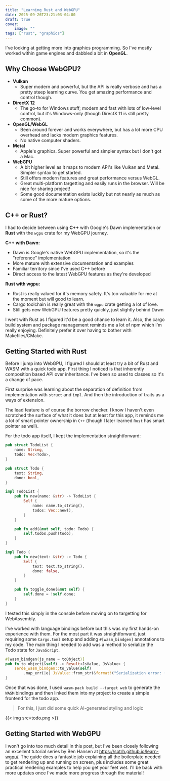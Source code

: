 ```yaml
---
title: "Learning Rust and WebGPU"
date: 2025-09-26T23:21:03-04:00
draft: true
cover:
    image: ""
tags: ["rust", "graphics"]
---
```


I've looking at getting more into graphics programming. So I've mostly worked within game engines and dabbled a bit in **OpenGL**.

## Why Choose WebGPU?

- **Vulkan**
    - Super modern and powerful, but the API is really verbose and has a pretty steep learning curve. You get amazing performance and control though.
- **DirectX 12**
    - The go-to for Windows stuff; modern and fast with lots of low-level control, but it's Windows-only (though DirectX 11 is still pretty common).
- **OpenGL/WebGL**
    - Been around forever and works everywhere, but has a lot more CPU overhead and lacks modern graphics features.
    - No native computer shaders.
- **Metal**
    - Apple's graphics. Super powerful and simpler syntax but I don't got a Mac.
- **WebGPU**
    - A bit higher level as it maps to modern API's like Vulkan and Metal. Simpler syntax to get started.
    - Still offers modern features and great performance versus WebGL.
    - Great multi-platform targetting and easily runs in the browser. Will be nice for sharing project!
    - Some good documentation exists luckily but not nearly as much as some of the more mature options.

## C++ or Rust?
I had to decide between using **C++** with Google's Dawn implementation or **Rust** with the `wgpu` crate for my WebGPU journey.

**C++ with Dawn:**
- Dawn is Google's native WebGPU implementation, so it's the "reference" implementation
- More mature with extensive documentation and examples
- Familiar territory since I've used C++ before
- Direct access to the latest WebGPU features as they're developed

**Rust with wgpu:**
- Rust is really valued for it's memory safety. It's too valuable for me at the moment but will good to learn.
- Cargo toolchain is really great with the `wgpu` crate getting a lot of love.
- Still gets new WebGPU features pretty quickly, just slightly behind Dawn

I went with Rust as I figured it'd be a good chance to learn it. Also, the cargo build system and package management reminds me a lot of npm which I'm really enjoying. Definitely prefer it over having to bother with Makefiles/CMake.

## Getting Started with Rust

Before I jump into WebGPU, I figured I should at least try a bit of Rust and WASM with a quick todo app. First thing I noticed is that inherently composition based API over inheritance. I've been so used to classes so it's a change of pace.

First surprise was learning about the separation of definition from implementation with `struct` and `impl`.
And then the introduction of traits as a ways of extension.

The lead feature is of course the borrow checker. I know I haven't even scratched the surface of what it does but at least for this app, it reminds me a lot of smart pointer ownership in `C++` (though I later learned `Rust` has smart pointer as well).

For the todo app itself, I kept the implementation straightforward:

```rs
pub struct TodoList {
    name: String,
    todo: Vec<Todo>,
}

pub struct Todo {
    text: String,
    done: bool,
}

impl TodoList {
    pub fn new(name: &str) -> TodoList {
        Self {
            name: name.to_string(),
            todos: Vec::new(),
        }
    }

    pub fn add(&mut self, todo: Todo) {
        self.todos.push(todo);
    }
}

impl Todo {
    pub fn new(text: &str) -> Todo {
        Self {
            text: text.to_string(),
            done: false,
        }
    }

    pub fn toggle_done(&mut self) {
        self.done = !self.done;
    }
}
```

I tested this simply in the console before moving on to targetting for WebAssembly.

I've worked with language bindings before but this was my first hands-on experience with them. For the most part it was straightforward, just requiring some `Cargo.toml` setup and adding `#[wasm_bindgen]` annotations to my code. The main thing I needed to add was a method to serialize the Todo state for `JavaScript`.

```rs
#[wasm_bindgen(js_name = toObject)]
pub fn to_object(&self) -> Result<JsValue, JsValue> {
    serde_wasm_bindgen::to_value(self)
        .map_err(|e| JsValue::from_str(&format!("Serialization error: {}", e)))
}
```

Once that was done, I used `wasm-pack build --target web` to generate the `WASM` bindings and then linked them into my project to create a simple frontend for the todo app.

> For this, I just did some quick AI-generated styling and logic

{{< img src=todo.png >}}

## Getting Started with WebGPU

I won't go into too much detail in this post, but I've been closely following an excellent tutorial series by Ben Hansen at <https://sotrh.github.io/learn-wgpu/>. The guide does a fantastic job explaining all the boilerplate needed to get rendering up and running on screen, plus includes some great practical rendering examples to help you get your feet wet. I'll be back with more updates once I've made more progress through the material!